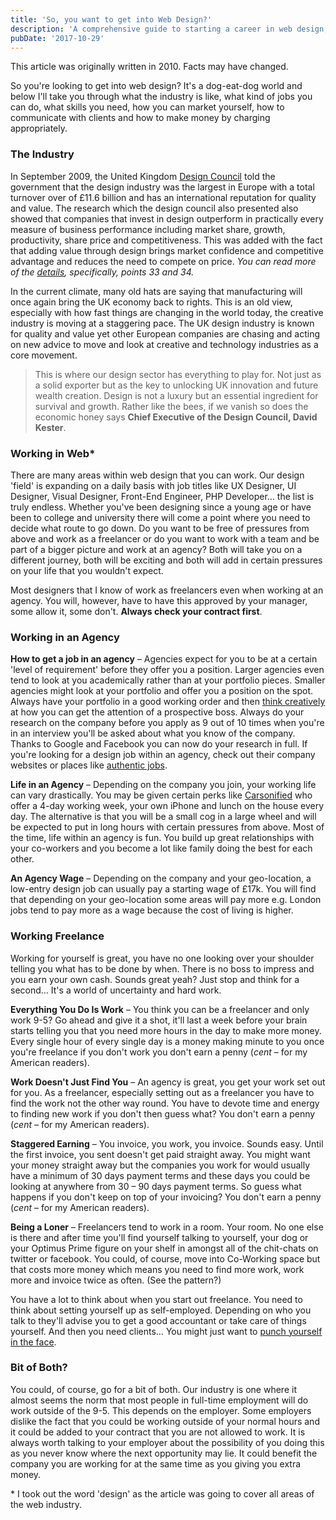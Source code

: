 ```yaml
---
title: 'So, you want to get into Web Design?'
description: 'A comprehensive guide to starting a career in web design, from industry insights to career paths.'
pubDate: '2017-10-29'
---
```


This article was originally written in 2010. Facts may have changed.

So you're looking to get into web design? It's a dog-eat-dog world and below I'll take you through what the industry is like, what kind of jobs you can do, what skills you need, how you can market yourself, how to communicate with clients and how to make money by charging appropriately.

### The Industry

In September 2009, the United Kingdom [Design Council](http://www.designcouncil.org.uk/ "Design Council") told the government that the design industry was the largest in Europe with a total turnover over of £11.6 billion and has an international reputation for quality and value. The research which the design council also presented also showed that companies that invest in design outperform in practically every measure of business performance including market share, growth, productivity, share price and competitiveness. This was added with the fact that adding value through design brings market confidence and competitive advantage and reduces the need to compete on price. *You can read more of the [details](http://www.parliament.the-stationery-office.co.uk/pa/cm200809/cmselect/cmberr/746/74605.htm "House of Commons White Paper"), specifically, points 33 and 34.*

In the current climate, many old hats are saying that manufacturing will once again bring the UK economy back to rights. This is an old view, especially with how fast things are changing in the world today, the creative industry is moving at a staggering pace. The UK design industry is known for quality and value yet other European companies are chasing and acting on new advice to move and look at creative and technology industries as a core movement.

> This is where our design sector has everything to play for. Not just as a solid exporter but as the key to unlocking UK innovation and future wealth creation. Design is not a luxury but an essential ingredient for survival and growth. Rather like the bees, if we vanish so does the economic honey says **Chief Executive of the Design Council, David Kester**.

### Working in Web*

There are many areas within web design that you can work. Our design 'field' is expanding on a daily basis with job titles like UX Designer, UI Designer, Visual Designer, Front-End Engineer, PHP Developer… the list is truly endless. Whether you've been designing since a young age or have been to college and university there will come a point where you need to decide what route to go down. Do you want to be free of pressures from above and work as a freelancer or do you want to work with a team and be part of a bigger picture and work at an agency? Both will take you on a different journey, both will be exciting and both will add in certain pressures on your life that you wouldn't expect.

Most designers that I know of work as freelancers even when working at an agency. You will, however, have to have this approved by your manager, some allow it, some don't. **Always check your contract first**.

### Working in an Agency

**How to get a job in an agency** – Agencies expect for you to be at a certain 'level of requirement' before they offer you a position. Larger agencies even tend to look at you academically rather than at your portfolio pieces. Smaller agencies might look at your portfolio and offer you a position on the spot. Always have your portfolio in a good working order and then [think creatively](../2010/07/creative-thinking/ "Think Creatively") at how you can get the attention of a prospective boss. Always do your research on the company before you apply as 9 out of 10 times when you're in an interview you'll be asked about what you know of the company. Thanks to Google and Facebook you can now do your research in full. If you're looking for a design job within an agency, check out their company websites or places like [authentic jobs](http://authenticjobs.com/ "Authentic Jobs").

**Life in an Agency** – Depending on the company you join, your working life can vary drastically. You may be given certain perks like [Carsonified](http://carsonified.com/jobs/ "Carsonified Jobs") who offer a 4-day working week, your own iPhone and lunch on the house every day. The alternative is that you will be a small cog in a large wheel and will be expected to put in long hours with certain pressures from above. Most of the time, life within an agency is fun. You build up great relationships with your co-workers and you become a lot like family doing the best for each other.

**An Agency Wage** – Depending on the company and your geo-location, a low-entry design job can usually pay a starting wage of £17k. You will find that depending on your geo-location some areas will pay more e.g. London jobs tend to pay more as a wage because the cost of living is higher.

### Working Freelance

Working for yourself is great, you have no one looking over your shoulder telling you what has to be done by when. There is no boss to impress and you earn your own cash. Sounds great yeah? Just stop and think for a second… It's a world of uncertainty and hard work.

**Everything You Do Is Work** – You think you can be a freelancer and only work 9-5? Go ahead and give it a shot, it'll last a week before your brain starts telling you that you need more hours in the day to make more money. Every single hour of every single day is a money making minute to you once you're freelance if you don't work you don't earn a penny (*cent* – for my American readers).

**Work Doesn't Just Find You** – An agency is great, you get your work set out for you. As a freelancer, especially setting out as a freelancer you have to find the work not the other way round. You have to devote time and energy to finding new work if you don't then guess what? You don't earn a penny (*cent* – for my American readers).

**Staggered Earning** – You invoice, you work, you invoice. Sounds easy. Until the first invoice, you sent doesn't get paid straight away. You might want your money straight away but the companies you work for would usually have a minimum of 30 days payment terms and these days you could be looking at anywhere from 30 – 90 days payment terms. So guess what happens if you don't keep on top of your invoicing? You don't earn a penny (*cent* – for my American readers).

**Being a Loner** – Freelancers tend to work in a room. Your room. No one else is there and after time you'll find yourself talking to yourself, your dog or your Optimus Prime figure on your shelf in amongst all of the chit-chats on twitter or facebook. You could, of course, move into Co-Working space but that costs more money which means you need to find more work, work more and invoice twice as often. (See the pattern?)

You have a lot to think about when you start out freelance. You need to think about setting yourself up as self-employed. Depending on who you talk to they'll advise you to get a good accountant or take care of things yourself. And then you need clients… You might just want to [punch yourself in the face](http://terribleminds.com/ramble/2010/09/07/want-to-be-a-freelancer-just-punch-yourself-in-the-face-instead/ "punch yourself in the face").

### Bit of Both?

You could, of course, go for a bit of both. Our industry is one where it almost seems the norm that most people in full-time employment will do work outside of the 9-5. This depends on the employer. Some employers dislike the fact that you could be working outside of your normal hours and it could be added to your contract that you are not allowed to work. It is always worth talking to your employer about the possibility of you doing this as you never know where the next opportunity may lie. It could benefit the company you are working for at the same time as you giving you extra money.

\* I took out the word 'design' as the article was going to cover all areas of the web industry.